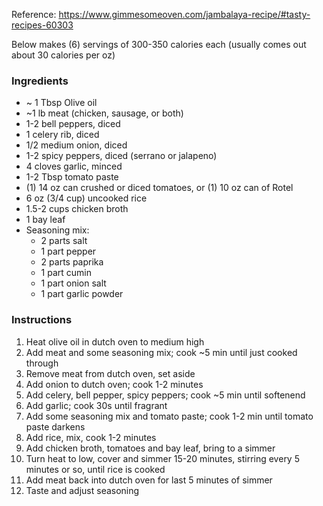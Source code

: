 Reference: https://www.gimmesomeoven.com/jambalaya-recipe/#tasty-recipes-60303

Below makes (6) servings of 300-350 calories each (usually comes out about 30 calories per oz)

### Ingredients
* ~ 1 Tbsp Olive oil
* ~1 lb meat (chicken, sausage, or both)
* 1-2 bell peppers, diced
* 1 celery rib, diced
* 1/2 medium onion, diced
* 1-2 spicy peppers, diced (serrano or jalapeno)
* 4 cloves garlic, minced
* 1-2 Tbsp tomato paste
* (1) 14 oz can crushed or diced tomatoes, or (1) 10 oz can of Rotel
* 6 oz (3/4 cup) uncooked rice
* 1.5-2 cups chicken broth
* 1 bay leaf
* Seasoning mix:
  * 2 parts salt
  * 1 part pepper
  * 2 parts paprika
  * 1 part cumin
  * 1 part onion salt
  * 1 part garlic powder

### Instructions
1. Heat olive oil in dutch oven to medium high
2. Add meat and some seasoning mix; cook ~5 min until just cooked through
3. Remove meat from dutch oven, set aside
4. Add onion to dutch oven; cook 1-2 minutes
5. Add celery, bell pepper, spicy peppers; cook ~5 min until softenend
6. Add garlic; cook 30s until fragrant
7. Add some seasoning mix and tomato paste; cook 1-2 min until tomato paste darkens
8. Add rice, mix, cook 1-2 minutes
9. Add chicken broth, tomatoes and bay leaf, bring to a simmer
10. Turn heat to low, cover and simmer 15-20 minutes, stirring every 5 minutes or so, until rice is cooked
11. Add meat back into dutch oven for last 5 minutes of simmer
12. Taste and adjust seasoning
